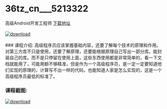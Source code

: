 # 36tz_cn___5213322
高级Android开发工程师
[下载地址](http://www.36tz.cn/article/5213322 "下载地址")
<br/></br>[![download](http://36tz.cn/muke_img/2020_05_2-136-300x199.png "下载地址")](http://www.36tz.cn/article/5213322 "下载地址")
<br/></br>### 课程介绍:
高级程序员应该掌握基础内容，还要了解每个技术的原理和作用。对第三方库不只是使用，还要了解原理，还要能根据原理自己写出一部分库。能封装自己的库。而不是只停留在使用上面，这些东西使用都是非常简单的，看一下文档就能用了，可能用额不够精准，但是作为一个高级程序员，是一定一定要知道他们实现的原理的，计算写不出一样的代码，也能知道人家是怎么实现的，这是一个高级程序员最低的标准了。

### 课程截图:
[![download](http://36tz.cn/muke_img/2020_05_1-146.png "下载地址")](http://www.36tz.cn/article/5213322 "下载地址")
